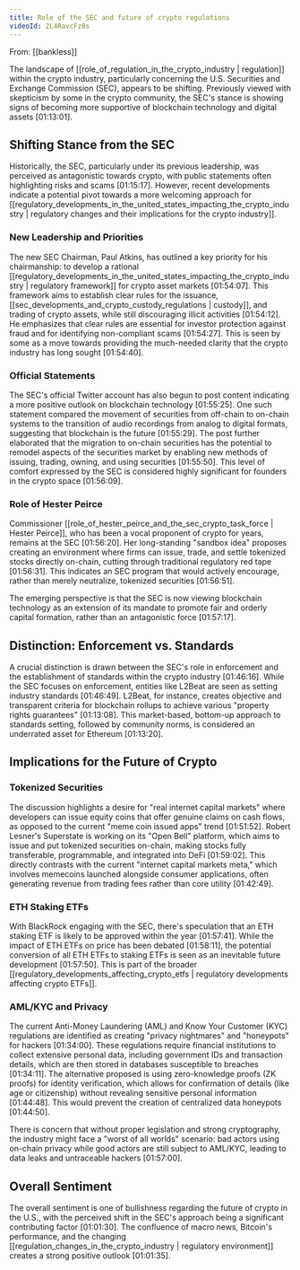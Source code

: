 ```yaml
---
title: Role of the SEC and future of crypto regulations
videoId: 2L4RavcFz0s
---
```


From: [[bankless]] <br/> 

The landscape of [[role_of_regulation_in_the_crypto_industry | regulation]] within the crypto industry, particularly concerning the U.S. Securities and Exchange Commission (SEC), appears to be shifting. Previously viewed with skepticism by some in the crypto community, the SEC's stance is showing signs of becoming more supportive of blockchain technology and digital assets <a class="yt-timestamp" data-t="01:13:01">[01:13:01]</a>.

## Shifting Stance from the SEC

Historically, the SEC, particularly under its previous leadership, was perceived as antagonistic towards crypto, with public statements often highlighting risks and scams <a class="yt-timestamp" data-t="01:15:17">[01:15:17]</a>. However, recent developments indicate a potential pivot towards a more welcoming approach for [[regulatory_developments_in_the_united_states_impacting_the_crypto_industry | regulatory changes and their implications for the crypto industry]].

### New Leadership and Priorities
The new SEC Chairman, Paul Atkins, has outlined a key priority for his chairmanship: to develop a rational [[regulatory_developments_in_the_united_states_impacting_the_crypto_industry | regulatory framework]] for crypto asset markets <a class="yt-timestamp" data-t="01:54:07">[01:54:07]</a>. This framework aims to establish clear rules for the issuance, [[sec_developments_and_crypto_custody_regulations | custody]], and trading of crypto assets, while still discouraging illicit activities <a class="yt-timestamp" data-t="01:54:12">[01:54:12]</a>. He emphasizes that clear rules are essential for investor protection against fraud and for identifying non-compliant scams <a class="yt-timestamp" data-t="01:54:27">[01:54:27]</a>. This is seen by some as a move towards providing the much-needed clarity that the crypto industry has long sought <a class="yt-timestamp" data-t="01:54:40">[01:54:40]</a>.

### Official Statements
The SEC's official Twitter account has also begun to post content indicating a more positive outlook on blockchain technology <a class="yt-timestamp" data-t="01:55:25">[01:55:25]</a>. One such statement compared the movement of securities from off-chain to on-chain systems to the transition of audio recordings from analog to digital formats, suggesting that blockchain is the future <a class="yt-timestamp" data-t="01:55:29">[01:55:29]</a>. The post further elaborated that the migration to on-chain securities has the potential to remodel aspects of the securities market by enabling new methods of issuing, trading, owning, and using securities <a class="yt-timestamp" data-t="01:55:50">[01:55:50]</a>. This level of comfort expressed by the SEC is considered highly significant for founders in the crypto space <a class="yt-timestamp" data-t="01:56:09">[01:56:09]</a>.

### Role of Hester Peirce
Commissioner [[role_of_hester_peirce_and_the_sec_crypto_task_force | Hester Peirce]], who has been a vocal proponent of crypto for years, remains at the SEC <a class="yt-timestamp" data-t="01:56:20">[01:56:20]</a>. Her long-standing "sandbox idea" proposes creating an environment where firms can issue, trade, and settle tokenized stocks directly on-chain, cutting through traditional regulatory red tape <a class="yt-timestamp" data-t="01:56:31">[01:56:31]</a>. This indicates an SEC program that would actively encourage, rather than merely neutralize, tokenized securities <a class="yt-timestamp" data-t="01:56:51">[01:56:51]</a>.

The emerging perspective is that the SEC is now viewing blockchain technology as an extension of its mandate to promote fair and orderly capital formation, rather than an antagonistic force <a class="yt-timestamp" data-t="01:57:17">[01:57:17]</a>.

## Distinction: Enforcement vs. Standards
A crucial distinction is drawn between the SEC's role in enforcement and the establishment of standards within the crypto industry <a class="yt-timestamp" data-t="01:46:16">[01:46:16]</a>. While the SEC focuses on enforcement, entities like L2Beat are seen as setting industry standards <a class="yt-timestamp" data-t="01:46:49">[01:46:49]</a>. L2Beat, for instance, creates objective and transparent criteria for blockchain rollups to achieve various "property rights guarantees" <a class="yt-timestamp" data-t="01:13:08">[01:13:08]</a>. This market-based, bottom-up approach to standards setting, followed by community norms, is considered an underrated asset for Ethereum <a class="yt-timestamp" data-t="01:13:20">[01:13:20]</a>.

## Implications for the Future of Crypto
### Tokenized Securities
The discussion highlights a desire for "real internet capital markets" where developers can issue equity coins that offer genuine claims on cash flows, as opposed to the current "meme coin issued apps" trend <a class="yt-timestamp" data-t="01:51:52">[01:51:52]</a>. Robert Lesner's Superstate is working on its "Open Bell" platform, which aims to issue and put tokenized securities on-chain, making stocks fully transferable, programmable, and integrated into DeFi <a class="yt-timestamp" data-t="01:59:02">[01:59:02]</a>. This directly contrasts with the current "internet capital markets meta," which involves memecoins launched alongside consumer applications, often generating revenue from trading fees rather than core utility <a class="yt-timestamp" data-t="01:42:49">[01:42:49]</a>.

### ETH Staking ETFs
With BlackRock engaging with the SEC, there's speculation that an ETH staking ETF is likely to be approved within the year <a class="yt-timestamp" data-t="01:57:41">[01:57:41]</a>. While the impact of ETH ETFs on price has been debated <a class="yt-timestamp" data-t="01:58:11">[01:58:11]</a>, the potential conversion of all ETH ETFs to staking ETFs is seen as an inevitable future development <a class="yt-timestamp" data-t="01:57:50">[01:57:50]</a>. This is part of the broader [[regulatory_developments_affecting_crypto_etfs | regulatory developments affecting crypto ETFs]].

### AML/KYC and Privacy
The current Anti-Money Laundering (AML) and Know Your Customer (KYC) regulations are identified as creating "privacy nightmares" and "honeypots" for hackers <a class="yt-timestamp" data-t="01:34:00">[01:34:00]</a>. These regulations require financial institutions to collect extensive personal data, including government IDs and transaction details, which are then stored in databases susceptible to breaches <a class="yt-timestamp" data-t="01:34:11">[01:34:11]</a>. The alternative proposed is using zero-knowledge proofs (ZK proofs) for identity verification, which allows for confirmation of details (like age or citizenship) without revealing sensitive personal information <a class="yt-timestamp" data-t="01:44:48">[01:44:48]</a>. This would prevent the creation of centralized data honeypots <a class="yt-timestamp" data-t="01:44:50">[01:44:50]</a>.

There is concern that without proper legislation and strong cryptography, the industry might face a "worst of all worlds" scenario: bad actors using on-chain privacy while good actors are still subject to AML/KYC, leading to data leaks and untraceable hackers <a class="yt-timestamp" data-t="01:57:00">[01:57:00]</a>.

## Overall Sentiment
The overall sentiment is one of bullishness regarding the future of crypto in the U.S., with the perceived shift in the SEC's approach being a significant contributing factor <a class="yt-timestamp" data-t="01:01:30">[01:01:30]</a>. The confluence of macro news, Bitcoin's performance, and the changing [[regulation_changes_in_the_crypto_industry | regulatory environment]] creates a strong positive outlook <a class="yt-timestamp" data-t="01:01:35">[01:01:35]</a>.